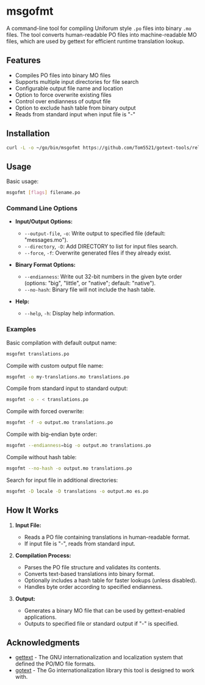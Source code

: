 # msgofmt

A command-line tool for compiling Uniforum style `.po` files into binary `.mo` files. The tool converts human-readable PO files into machine-readable MO files, which are used by gettext for efficient runtime translation lookup.

## Features

- Compiles PO files into binary MO files
- Supports multiple input directories for file search
- Configurable output file name and location
- Option to force overwrite existing files
- Control over endianness of output file
- Option to exclude hash table from binary output
- Reads from standard input when input file is "-"

## Installation

```bash
curl -L -o ~/go/bin/msgofmt https://github.com/Tom5521/gotext-tools/releases/latest/download/msgofmt-$(go env GOOS)-$(go env GOARCH)
```

## Usage

Basic usage:

```bash
msgofmt [flags] filename.po
```

### Command Line Options

- **Input/Output Options:**

  - `--output-file`, `-o`: Write output to specified file (default: "messages.mo").
  - `--directory`, `-D`: Add DIRECTORY to list for input files search.
  - `--force`, `-f`: Overwrite generated files if they already exist.

- **Binary Format Options:**

  - `--endianness`: Write out 32-bit numbers in the given byte order (options: "big", "little", or "native"; default: "native").
  - `--no-hash`: Binary file will not include the hash table.

- **Help:**
  - `--help`, `-h`: Display help information.

### Examples

Basic compilation with default output name:

```bash
msgofmt translations.po
```

Compile with custom output file name:

```bash
msgofmt -o my-translations.mo translations.po
```

Compile from standard input to standard output:

```bash
msgofmt -o - < translations.po
```

Compile with forced overwrite:

```bash
msgofmt -f -o output.mo translations.po
```

Compile with big-endian byte order:

```bash
msgofmt --endianness=big -o output.mo translations.po
```

Compile without hash table:

```bash
msgofmt --no-hash -o output.mo translations.po
```

Search for input file in additional directories:

```bash
msgofmt -D locale -D translations -o output.mo es.po
```

## How It Works

1. **Input File:**

   - Reads a PO file containing translations in human-readable format.
   - If input file is "-", reads from standard input.

2. **Compilation Process:**

   - Parses the PO file structure and validates its contents.
   - Converts text-based translations into binary format.
   - Optionally includes a hash table for faster lookups (unless disabled).
   - Handles byte order according to specified endianness.

3. **Output:**
   - Generates a binary MO file that can be used by gettext-enabled applications.
   - Outputs to specified file or standard output if "-" is specified.

## Acknowledgments

- [gettext](https://www.gnu.org/software/gettext/) - The GNU internationalization and localization system that defined the PO/MO file formats.
- [gotext](https://github.com/leonelquinteros/gotext) - The Go internationalization library this tool is designed to work with.
